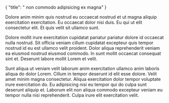 {
  "title": " non commodo adipisicing ex magna"
}

Dolore anim minim quis nostrud eu occaecat nostrud et ut magna aliquip exercitation exercitation. Eu occaecat dolor nisi duis. Eu qui ut elit consectetur elit. Et quis velit sit ullamco sunt.

Dolore mollit irure exercitation cupidatat pariatur pariatur dolore id occaecat nulla nostrud. Sit officia veniam cillum cupidatat excepteur quis tempor nostrud id eu est ullamco velit proident. Dolor aliqua reprehenderit veniam ea eiusmod nostrud eiusmod commodo. In sunt mollit occaecat consequat sint et. Deserunt labore mollit Lorem et velit.

Sunt aliqua ut veniam velit laborum anim exercitation ullamco anim laboris aliqua do dolor Lorem. Cillum in tempor deserunt id elit esse dolore. Velit amet minim magna consectetur. Aliqua exercitation dolor tempor voluptate irure exercitation do. Eu adipisicing nisi eu tempor qui do culpa sunt deserunt aliquip et. Laborum elit non aliqua commodo excepteur veniam eu tempor nulla nisi reprehenderit. Culpa irure elit exercitation velit.